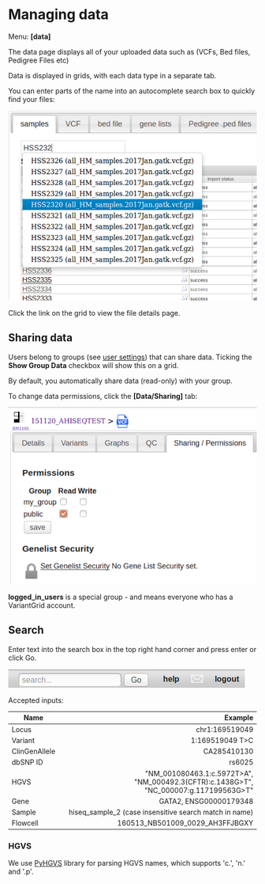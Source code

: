 # Managing data

Menu: **[data]**

The data page displays all of your uploaded data such as (VCFs, Bed files, Pedigree Files etc)

Data is displayed in grids, with each data type in a separate tab.

You can enter parts of the name into an autocomplete search box to quickly find your files:

![](images/sample_autocomplete.png)

Click the link on the grid to view the file details page.

## Sharing data

Users belong to groups (see [user settings](../settings/user_settings.md)) that can share data. Ticking the **Show Group Data** checkbox will show this on a grid.

By default, you automatically share data (read-only) with your group.

To change data permissions, click the **[Data/Sharing]** tab:

![](images/data_sharing_permissions.png)

**logged_in_users** is a special group - and means everyone who has a VariantGrid account.

## Search

Enter text into the search box in the top right hand corner and press enter or click Go.

![](images/search.png)

Accepted inputs:

| Name | Example |
| ---- | -------:|
| Locus | chr1:169519049 |
| Variant | 1:169519049 T>C |
| ClinGenAllele | CA285410130 |
| dbSNP ID | rs6025 |
| HGVS | "NM_001080463.1:c.5972T>A", "NM_000492.3(CFTR):c.1438G>T", "NC_000007:g.117199563G>T" |
| Gene | GATA2, ENSG00000179348 |
| Sample | hiseq_sample_2 (case insensitive search match in name) |
| Flowcell | 160513_NB501009_0029_AH3FFJBGXY |

### HGVS

We use [PyHGVS](https://github.com/counsyl/hgvs) library for parsing HGVS names, which supports 'c.', 'n.' and '.p'.
